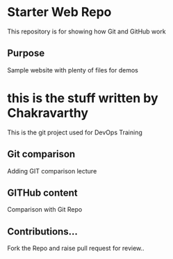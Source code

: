 # Starter Web Repo

This repository is for showing how Git and GitHub work

## Purpose

Sample website with plenty of files for demos

# this is the stuff written by Chakravarthy
This is the git project used for DevOps Training

## Git comparison
Adding GIT comparison lecture

## GITHub content
Comparison with Git Repo

## Contributions...
Fork the Repo and raise pull request for review..
